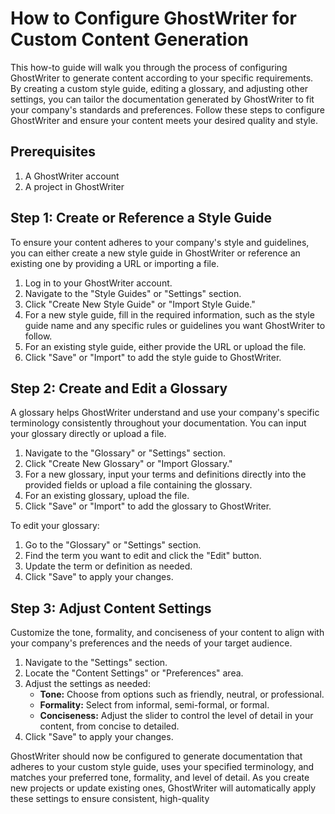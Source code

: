 # How to Configure GhostWriter for Custom Content Generation

This how-to guide will walk you through the process of configuring GhostWriter to generate content according to your specific requirements. By creating a custom style guide, editing a glossary, and adjusting other settings, you can tailor the documentation generated by GhostWriter to fit your company's standards and preferences. Follow these steps to configure GhostWriter and ensure your content meets your desired quality and style.

## Prerequisites

1. A GhostWriter account
2. A project in GhostWriter

## Step 1: Create or Reference a Style Guide

To ensure your content adheres to your company's style and guidelines, you can either create a new style guide in GhostWriter or reference an existing one by providing a URL or importing a file.

1. Log in to your GhostWriter account.
2. Navigate to the "Style Guides" or "Settings" section.
3. Click "Create New Style Guide" or "Import Style Guide."
4. For a new style guide, fill in the required information, such as the style guide name and any specific rules or guidelines you want GhostWriter to follow.
5. For an existing style guide, either provide the URL or upload the file.
6. Click "Save" or "Import" to add the style guide to GhostWriter.

## Step 2: Create and Edit a Glossary

A glossary helps GhostWriter understand and use your company's specific terminology consistently throughout your documentation. You can input your glossary directly or upload a file.

1. Navigate to the "Glossary" or "Settings" section.
2. Click "Create New Glossary" or "Import Glossary."
3. For a new glossary, input your terms and definitions directly into the provided fields or upload a file containing the glossary.
4. For an existing glossary, upload the file.
5. Click "Save" or "Import" to add the glossary to GhostWriter.

To edit your glossary:

1. Go to the "Glossary" or "Settings" section.
2. Find the term you want to edit and click the "Edit" button.
3. Update the term or definition as needed.
4. Click "Save" to apply your changes.

## Step 3: Adjust Content Settings

Customize the tone, formality, and conciseness of your content to align with your company's preferences and the needs of your target audience.

1. Navigate to the "Settings" section.
2. Locate the "Content Settings" or "Preferences" area.
3. Adjust the settings as needed:
   - **Tone:** Choose from options such as friendly, neutral, or professional.
   - **Formality:** Select from informal, semi-formal, or formal.
   - **Conciseness:** Adjust the slider to control the level of detail in your content, from concise to detailed.
4. Click "Save" to apply your changes.

GhostWriter should now be configured to generate documentation that adheres to your custom style guide, uses your specified terminology, and matches your preferred tone, formality, and level of detail. As you create new projects or update existing ones, GhostWriter will automatically apply these settings to ensure consistent, high-quality

